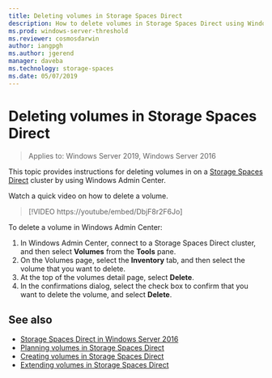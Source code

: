 ```yaml
---
title: Deleting volumes in Storage Spaces Direct
description: How to delete volumes in Storage Spaces Direct using Windows Admin Center.
ms.prod: windows-server-threshold
ms.reviewer: cosmosdarwin
author: iangpgh
ms.author: jgerend
manager: daveba
ms.technology: storage-spaces
ms.date: 05/07/2019
---
```


# Deleting volumes in Storage Spaces Direct
> Applies to: Windows Server 2019, Windows Server 2016

This topic provides instructions for deleting volumes in on a [Storage Spaces Direct](storage-spaces-direct-overview.md) cluster by using Windows Admin Center.

Watch a quick video on how to delete a volume.
> [!VIDEO https://youtube/embed/DbjF8r2F6Jo]

To delete a volume in Windows Admin Center:

1. In Windows Admin Center, connect to a Storage Spaces Direct cluster, and then select **Volumes** from the **Tools** pane.
2. On the Volumes page, select the **Inventory** tab, and then select the volume that you want to delete.
4. At the top of the volumes detail page, select **Delete**.
5. In the confirmations dialog, select the check box to confirm that you want to delete the volume, and select **Delete**.

## See also

- [Storage Spaces Direct in Windows Server 2016](storage-spaces-direct-overview.md)
- [Planning volumes in Storage Spaces Direct](plan-volumes.md)
- [Creating volumes in Storage Spaces Direct](create-volumes.md)
- [Extending volumes in Storage Spaces Direct](resize-volumes.md)
